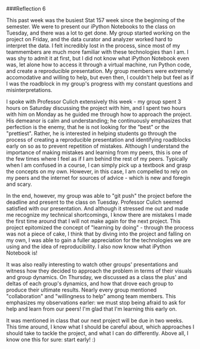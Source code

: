 ###Reflection 6

This past week was the busiest Stat 157 week since the beginning of the semester. We were to present our iPython Notebooks to the class on Tuesday, and there was a lot to get done. My group started working on the project on Friday, and the data curator and analyzer worked hard to interpret the data. I felt incredibly lost in the process, since most of my teammembers are much more familiar with these technologies than I am. I was shy to admit it at first, but I did not know what iPython Notebook even was, let alone how to access it through a virtual machine, run Python code, and create a reproducible presentation. My group members were extremely accomodative and willing to help, but even then, I couldn't help but feel as if I was the roadblock in my group's progress with my constant questions and misinterpretations. 

I spoke with Professor Culich extensively this week - my group spent 3 hours on Saturday discussing the project with him, and I spent two hours with him on Monday as he guided me through how to approach the project. His demeanor is calm and understanding; he continuously emphasizes that perfection is the enemy, that he is not looking for the "best" or the "prettiest". Rather, he is interested in helping students go through the process of creating a reproducible presentation and identifying roadblocks early on so as to prevent repetition of mistakes. Although I understand the importance of making mistakes and learning from my peers, this is one of the few times where I feel as if I am behind the rest of my peers. Typically when I am confused in a course, I can simply pick up a textbook and grasp the concepts on my own. However, in this case, I am compelled to rely on my peers and the internet for sources of advice - which is new and foregin and scary.

In the end, however, my group was able to "git push" the project before the deadline and present to the class on Tuesday. Professor Culich seemed satisfied with our presentation. And although it stressed me out and made me recognize my technical shortcomings, I know there are mistakes I made the first time around that I will not make again for the next project. This project epitomized the concept of "learning by doing" - through the process was not a piece of cake, I think that by diving into the project and falling on my own, I was able to gain a fuller appreciation for the technologies we are using and the idea of reproducibility. I also now know what iPython Notebook is! 

It was also really interesting to watch other groups' presentations and witness how they decided to approach the problem in terms of their visuals and group dynamics. On Thursday, we discussed as a class the plus' and deltas of each group's dynamics, and how that drove each group to produce their ultimate results. Nearly every group mentioned "collaboration" and "willingness to help" among team members. This emphasizes my observations earler: we must stop being afraid to ask for help and learn from our peers! I'm glad that I'm learning this early on. 

It was mentioned in class that our next project will be due in two weeks. This time around, I know what I should be careful about, which approaches I should take to tackle the project, and what I can do differently. Above all, I know one this for sure: start early! :)
